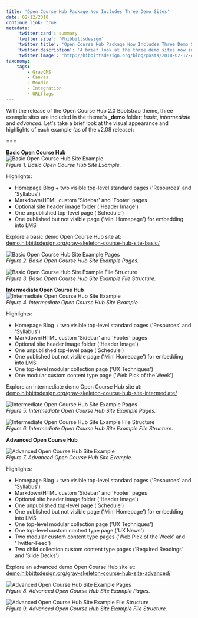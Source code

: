 ```yaml
---
title: 'Open Course Hub Package Now Includes Three Demo Sites'
date: 02/12/2018
continue_link: true
metadata:
    'twitter:card': summary
    'twitter:site': '@hibbittsdesign'
    'twitter:title': 'Open Course Hub Package Now Includes Three Demo Sites'
    'twitter:description': 'A brief look at the three demo sites now included with the Open Course Hub Package.'
    'twitter:image': 'http://hibbittsdesign.org/blog/posts/2018-02-12-open-course-hub-now-includes-three-example-sites/intermediate-open-course-hub.png'
taxonomy:
    tags:
        - GravCMS
        - Canvas
        - Moodle
        - Integration
        - URLflags
---
```


With the release of the Open Course Hub 2.0 Bootstrap theme, three example sites are included in the theme's **_demo** folder; _basic_, _intermediate_ and _advanced_. Let's take a brief look at the visual appearance and highlights of each example (as of the v2.08 release):

===

**Basic Open Course Hub**  
![Basic Open Course Hub Site Example](basic-open-course-hub.png)  
_Figure 1. Basic Open Course Hub Site Example._

Highlights:  
* Homepage Blog + two visible top-level standard pages ('Resources' and 'Syllabus')
* Markdown/HTML custom 'Sidebar' and 'Footer' pages
* Optional site header image folder ('Header Image')
* One unpublished top-level page ('Schedule')
* One published but not visible page ('Mini Homepage') for embedding into LMS

Explore a basic demo Open Course Hub site at:  
[demo.hibbittsdesign.org/grav-skeleton-course-hub-site-basic/](http://demo.hibbittsdesign.org/grav-skeleton-course-hub-site-basic/)

![Basic Open Course Hub Site Example Pages](basic-site-pages.png)  
_Figure 2. Basic Open Course Hub Site Example Pages._

![Basic Open Course Hub Site Example File Structure](basic-file-structure-brackets.png)  
_Figure 3. Basic Open Course Hub Site Example File Structure._

**Intermediate Open Course Hub**  
![Intermediate Open Course Hub Site Example](intermediate-open-course-hub.png)  
_Figure 4. Intermediate Open Course Hub Site Example._

Highlights:  
* Homepage Blog + two visible top-level standard pages ('Resources' and 'Syllabus')
* Markdown/HTML custom 'Sidebar' and 'Footer' pages
* Optional site header image folder ('Header Image')
* One unpublished top-level page ('Schedule')
* One published but not visible page ('Mini Homepage') for embedding into LMS
* One top-level modular collection page ('UX Techniques')
* One modular custom content type page ('Web Pick of the Week')

Explore an intermediate demo Open Course Hub site at:  
[demo.hibbittsdesign.org/grav-skeleton-course-hub-site-intermediate/](http://demo.hibbittsdesign.org/grav-skeleton-course-hub-site-intermediate/)

![Intermediate Open Course Hub Site Example Pages](intermediate-site-pages.png)  
_Figure 5. Intermediate Open Course Hub Site Example Pages._

![Intermediate Open Course Hub Site Example File Structure](intermediate-file-structure-brackets.png)  
_Figure 6. Intermediate Open Course Hub Site Example File Structure._

**Advanced Open Course Hub**  

![Advanced Open Course Hub Site Example](advanced-open-course-hub.png)  
_Figure 7. Advanced Open Course Hub Site Example._

Highlights:  
* Homepage Blog + two visible top-level standard pages ('Resources' and 'Syllabus')
* Markdown/HTML custom 'Sidebar' and 'Footer' pages
* Optional site header image folder ('Header Image')
* One unpublished top-level page ('Schedule')
* One published but not visible page ('Mini Homepage') for embedding into LMS
* One top-level modular collection page ('UX Techniques')
* One top-level custom content type page ('UX News')
* Two modular custom content type pages ('Web Pick of the Week' and 'Twitter-Feed')
* Two child collection custom content type pages ('Required Readings' and 'Slide Decks')

Explore an advanced demo Open Course Hub site at:  
[demo.hibbittsdesign.org/grav-skeleton-course-hub-site-advanced/](http://demo.hibbittsdesign.org/grav-skeleton-course-hub-site-advanced/)

![Advanced Open Course Hub Site Example Pages](advanced-site-pages.png)  
_Figure 8. Advanced Open Course Hub Site Example Pages._

![Advanced Open Course Hub Site Example File Structure](advanced-file-structure-brackets.png)  
_Figure 9. Advanced Open Course Hub Site Example File Structure._
